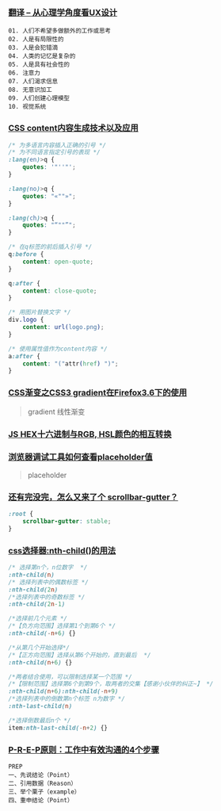 ### [翻译 – 从心理学角度看UX设计](https://www.zhangxinxu.com/wordpress/2010/05/%e7%bf%bb%e8%af%91-%e4%bb%8e%e5%bf%83%e7%90%86%e5%ad%a6%e8%a7%92%e5%ba%a6%e7%9c%8bux%e8%ae%be%e8%ae%a1/)

```
01. 人们不希望多做额外的工作或思考
02. 人是有局限性的
03. 人是会犯错滴
04. 人类的记忆是复杂的
05. 人是具有社会性的
06. 注意力
07. 人们渴求信息
08. 无意识加工
09. 人们创建心理模型
10. 视觉系统

```

### [CSS content内容生成技术以及应用](https://www.zhangxinxu.com/wordpress/2010/04/css-content%e5%86%85%e5%ae%b9%e7%94%9f%e6%88%90%e6%8a%80%e6%9c%af%e4%bb%a5%e5%8f%8a%e5%ba%94%e7%94%a8/)

```css
/* 为多语言内容插入正确的引号 */
/* 为不同语言指定引号的表现 */
:lang(en)>q {
    quotes: '"''"';
}

:lang(no)>q {
    quotes: "«""»";
}

:lang(ch)>q {
    quotes: "“""”";
}

/* 在q标签的前后插入引号 */
q:before {
    content: open-quote;
}

q:after {
    content: close-quote;
}

/* 用图片替换文字 */
div.logo {
    content: url(logo.png);
}

/* 使用属性值作为content内容 */
a:after {
    content: "("attr(href) ")";
}
```

### [CSS渐变之CSS3 gradient在Firefox3.6下的使用](https://www.zhangxinxu.com/wordpress/2010/04/css%e6%b8%90%e5%8f%98%e4%b9%8bcss3-gradient%e5%9c%a8firefox3-6%e4%b8%8b%e7%9a%84%e4%bd%bf%e7%94%a8/)

> gradient 线性渐变

### [JS HEX十六进制与RGB, HSL颜色的相互转换](https://www.zhangxinxu.com/wordpress/2010/03/javascript-hex-rgb-hsl-color-convert/)

### [浏览器调试工具如何查看placeholder值](https://blog.csdn.net/qq_36485978/article/details/97897798)

> placeholder

### [还有完没完，怎么又来了个 scrollbar-gutter？](https://www.zhangxinxu.com/wordpress/2022/01/css-scrollbar-gutter/)

```css
:root {
    scrollbar-gutter: stable;
}
```

### [css选择器:nth-child()的用法](https://blog.csdn.net/cdgogo/article/details/109047819)

```css
/* 选择第n个，n位数字  */
:nth-child(n)
/* 选择列表中的偶数标签 */
:nth-child(2n)
/*选择列表中的奇数标签 */
:nth-child(2n-1)

/*选择前几个元素 */
/*【负方向范围】选择第1个到第6个 */
:nth-child(-n+6) {}

/*从第几个开始选择*/
/*【正方向范围】选择从第6个开始的，直到最后  */
:nth-child(n+6) {}

/*两者结合使用，可以限制选择某一个范围 */
/*【限制范围】选择第6个到第9个，取两者的交集【感谢小伙伴的纠正~】 */
:nth-child(n+6):nth-child(-n+9)
/*选择列表中的倒数第n个标签 n为数字 */
:nth-last-child(n)

/*选择倒数最后n个 */
item:nth-last-child(-n+2) {}
```

### [P-R-E-P原则：工作中有效沟通的4个步骤](https://zhuanlan.zhihu.com/p/69990560)

```
PREP
一、先说结论（Point）
二、引用数据（Reason）
三、举个栗子（example）
四、重申结论（Point）
```
